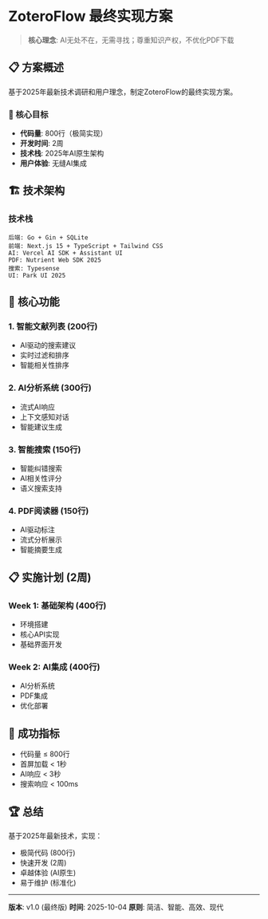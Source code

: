 # ZoteroFlow 最终实现方案

> **核心理念**: AI无处不在，无需寻找；尊重知识产权，不优化PDF下载

## 📋 方案概述

基于2025年最新技术调研和用户理念，制定ZoteroFlow的最终实现方案。

### 🎯 核心目标
- **代码量**: 800行（极简实现）
- **开发时间**: 2周
- **技术栈**: 2025年AI原生架构
- **用户体验**: 无缝AI集成

## 🏗️ 技术架构

### 技术栈
```
后端: Go + Gin + SQLite
前端: Next.js 15 + TypeScript + Tailwind CSS
AI: Vercel AI SDK + Assistant UI
PDF: Nutrient Web SDK 2025
搜索: Typesense
UI: Park UI 2025
```

## 🚀 核心功能

### 1. 智能文献列表 (200行)
- AI驱动的搜索建议
- 实时过滤和排序
- 智能相关性排序

### 2. AI分析系统 (300行)
- 流式AI响应
- 上下文感知对话
- 智能建议生成

### 3. 智能搜索 (150行)
- 智能纠错搜索
- AI相关性评分
- 语义搜索支持

### 4. PDF阅读器 (150行)
- AI驱动标注
- 流式分析展示
- 智能摘要生成

## 📋 实施计划 (2周)

### Week 1: 基础架构 (400行)
- 环境搭建
- 核心API实现
- 基础界面开发

### Week 2: AI集成 (400行)
- AI分析系统
- PDF集成
- 优化部署

## 🎯 成功指标

- 代码量 ≤ 800行
- 首屏加载 < 1秒
- AI响应 < 3秒
- 搜索响应 < 100ms

## 🏆 总结

基于2025年最新技术，实现：
- 极简代码 (800行)
- 快速开发 (2周)
- 卓越体验 (AI原生)
- 易于维护 (标准化)

---

**版本**: v1.0 (最终版)
**时间**: 2025-10-04
**原则**: 简洁、智能、高效、现代